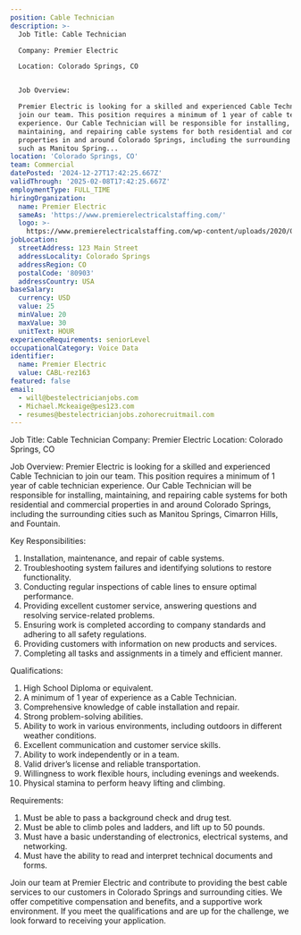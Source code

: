 ```yaml
---
position: Cable Technician
description: >-
  Job Title: Cable Technician

  Company: Premier Electric

  Location: Colorado Springs, CO


  Job Overview:

  Premier Electric is looking for a skilled and experienced Cable Technician to
  join our team. This position requires a minimum of 1 year of cable technician
  experience. Our Cable Technician will be responsible for installing,
  maintaining, and repairing cable systems for both residential and commercial
  properties in and around Colorado Springs, including the surrounding cities
  such as Manitou Spring...
location: 'Colorado Springs, CO'
team: Commercial
datePosted: '2024-12-27T17:42:25.667Z'
validThrough: '2025-02-08T17:42:25.667Z'
employmentType: FULL_TIME
hiringOrganization:
  name: Premier Electric
  sameAs: 'https://www.premierelectricalstaffing.com/'
  logo: >-
    https://www.premierelectricalstaffing.com/wp-content/uploads/2020/05/Premier-Electrical-Staffing-logo.png
jobLocation:
  streetAddress: 123 Main Street
  addressLocality: Colorado Springs
  addressRegion: CO
  postalCode: '80903'
  addressCountry: USA
baseSalary:
  currency: USD
  value: 25
  minValue: 20
  maxValue: 30
  unitText: HOUR
experienceRequirements: seniorLevel
occupationalCategory: Voice Data
identifier:
  name: Premier Electric
  value: CABL-rez163
featured: false
email:
  - will@bestelectricianjobs.com
  - Michael.Mckeaige@pes123.com
  - resumes@bestelectricianjobs.zohorecruitmail.com
---
```




Job Title: Cable Technician
Company: Premier Electric
Location: Colorado Springs, CO

Job Overview:
Premier Electric is looking for a skilled and experienced Cable Technician to join our team. This position requires a minimum of 1 year of cable technician experience. Our Cable Technician will be responsible for installing, maintaining, and repairing cable systems for both residential and commercial properties in and around Colorado Springs, including the surrounding cities such as Manitou Springs, Cimarron Hills, and Fountain. 

Key Responsibilities:
1. Installation, maintenance, and repair of cable systems.
2. Troubleshooting system failures and identifying solutions to restore functionality.
3. Conducting regular inspections of cable lines to ensure optimal performance.
4. Providing excellent customer service, answering questions and resolving service-related problems.
5. Ensuring work is completed according to company standards and adhering to all safety regulations.
6. Providing customers with information on new products and services. 
7. Completing all tasks and assignments in a timely and efficient manner.

Qualifications:
1. High School Diploma or equivalent.
2. A minimum of 1 year of experience as a Cable Technician.
3. Comprehensive knowledge of cable installation and repair.
4. Strong problem-solving abilities.
5. Ability to work in various environments, including outdoors in different weather conditions.
6. Excellent communication and customer service skills.
7. Ability to work independently or in a team.
8. Valid driver’s license and reliable transportation.
9. Willingness to work flexible hours, including evenings and weekends.
10. Physical stamina to perform heavy lifting and climbing.

Requirements:
1. Must be able to pass a background check and drug test.
2. Must be able to climb poles and ladders, and lift up to 50 pounds.
3. Must have a basic understanding of electronics, electrical systems, and networking.
4. Must have the ability to read and interpret technical documents and forms.

Join our team at Premier Electric and contribute to providing the best cable services to our customers in Colorado Springs and surrounding cities. We offer competitive compensation and benefits, and a supportive work environment. If you meet the qualifications and are up for the challenge, we look forward to receiving your application.
